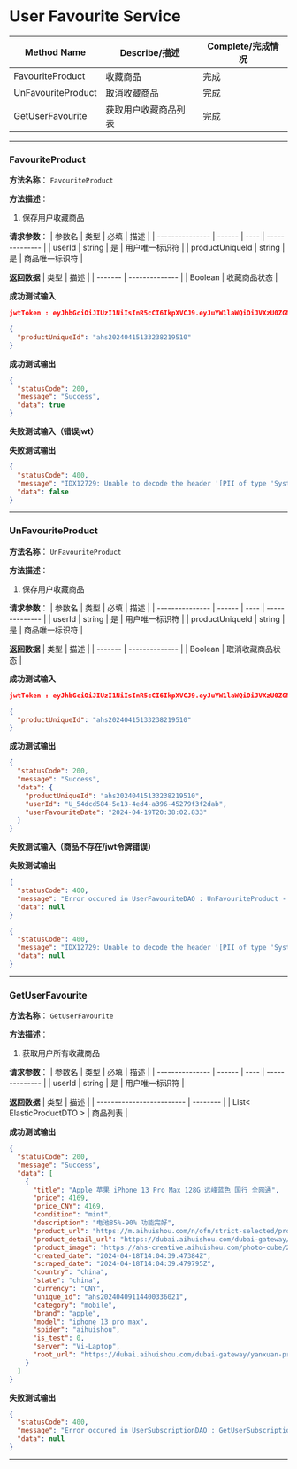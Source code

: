 # User Favourite Service
| Method Name        | Describe/描述        | Complete/完成情况 |
| ------------------ | -------------------- | ----------------- |
| FavouriteProduct   | 收藏商品             | 完成              |
| UnFavouriteProduct | 取消收藏商品         | 完成              |
| GetUserFavourite   | 获取用户收藏商品列表 | 完成              |

---

### FavouriteProduct
**方法名称**： `FavouriteProduct`

**方法描述**：
1. 保存用户收藏商品

**请求参数**： 
| 参数名          | 类型   | 必填 | 描述           |
| --------------- | ------ | ---- | -------------- |
| userId          | string | 是   | 用户唯一标识符 |
| productUniqueId | string | 是   | 商品唯一标识符    |

**返回数据**
| 类型    | 描述           |
| ------- | -------------- |
| Boolean | 收藏商品状态 |

**成功测试输入**
```json
jwtToken : eyJhbGciOiJIUzI1NiIsInR5cCI6IkpXVCJ9.eyJuYW1laWQiOiJVXzU0ZGNkNTg0LTVlMTMtNGVkNC1hMzk2LTQ1Mjc5ZjNmMmRhYiIsInVuaXF1ZV9uYW1lIjoidHZoMSIsIm5iZiI6MTcxMzUzMDI2NiwiZXhwIjoxNzE0MTM1MDY2LCJpYXQiOjE3MTM1MzAyNjZ9.GGR_y7WsjNFQgwPNECmIek3p8RfvTtlWW5lHpPoxKqM

{
  "productUniqueId": "ahs20240415133238219510"
}
```

**成功测试输出**
```json
{
  "statusCode": 200,
  "message": "Success",
  "data": true
}
```

**失败测试输入（错误jwt）**

**失败测试输出**
```json
{
  "statusCode": 400,
  "message": "IDX12729: Unable to decode the header '[PII of type 'System.String' is hidden. For more details, see https://aka.ms/IdentityModel/PII.]' as Base64Url encoded string.",
  "data": false
}
```

---

### UnFavouriteProduct
**方法名称**： `UnFavouriteProduct`

**方法描述**：
1. 保存用户收藏商品

**请求参数**： 
| 参数名          | 类型   | 必填 | 描述           |
| --------------- | ------ | ---- | -------------- |
| userId          | string | 是   | 用户唯一标识符 |
| productUniqueId | string | 是   | 商品唯一标识符    |

**返回数据**
| 类型    | 描述           |
| ------- | -------------- |
| Boolean | 取消收藏商品状态 |

**成功测试输入**
```json
jwtToken : eyJhbGciOiJIUzI1NiIsInR5cCI6IkpXVCJ9.eyJuYW1laWQiOiJVXzU0ZGNkNTg0LTVlMTMtNGVkNC1hMzk2LTQ1Mjc5ZjNmMmRhYiIsInVuaXF1ZV9uYW1lIjoidHZoMSIsIm5iZiI6MTcxMzUzMDI2NiwiZXhwIjoxNzE0MTM1MDY2LCJpYXQiOjE3MTM1MzAyNjZ9.GGR_y7WsjNFQgwPNECmIek3p8RfvTtlWW5lHpPoxKqM

{
  "productUniqueId": "ahs20240415133238219510"
}
```

**成功测试输出**
```json
{
  "statusCode": 200,
  "message": "Success",
  "data": {
    "productUniqueId": "ahs20240415133238219510",
    "userId": "U_54dcd584-5e13-4ed4-a396-45279f3f2dab",
    "userFavouriteDate": "2024-04-19T20:38:02.833"
  }
}
```

**失败测试输入（商品不存在/jwt令牌错误）**

**失败测试输出**
```json
{
  "statusCode": 400,
  "message": "Error occured in UserFavouriteDAO : UnFavouriteProduct - Error occured in UserFavouriteDAO : UnFavouriteProduct - Prduct ahs202404151338219510 not founded for user U_54dcd584-5e13-4ed4-a396-45279f3f2dab",
  "data": null
}

{
  "statusCode": 400,
  "message": "IDX12729: Unable to decode the header '[PII of type 'System.String' is hidden. For more details, see https://aka.ms/IdentityModel/PII.]' as Base64Url encoded string.",
  "data": null
}
```

---

### GetUserFavourite
**方法名称**： `GetUserFavourite`

**方法描述**：
1. 获取用户所有收藏商品

**请求参数**： 
| 参数名          | 类型   | 必填 | 描述           |
| --------------- | ------ | ---- | -------------- |
| userId          | string | 是   | 用户唯一标识符 |

**返回数据**
| 类型                      | 描述     |
| ------------------------- | -------- |
| List< ElasticProductDTO > | 商品列表 |


**成功测试输出**
```json
{
  "statusCode": 200,
  "message": "Success",
  "data": [
    {
      "title": "Apple 苹果 iPhone 13 Pro Max 128G 远峰蓝色 国行 全网通",
      "price": 4169,
      "price_CNY": 4169,
      "condition": "mint",
      "description": "电池85%-90% 功能完好",
      "product_url": "https://m.aihuishou.com/n/ofn/strict-selected/product/detail?productNo=20240409114400336021",
      "product_detail_url": "https://dubai.aihuishou.com/dubai-gateway/yanxuan-products/goods-detail?productNo=20240409114400336021",
      "product_image": "https://ahs-creative.aihuishou.com/photo-cube/20240417/RW22G05177/202404171350007487-0-exposure(-5.0)-brightness(20.0)-20240417134958.jpg?x-oss-process=image/resize,s_750",
      "created_date": "2024-04-18T14:04:39.47384Z",
      "scraped_date": "2024-04-18T14:04:39.479795Z",
      "country": "china",
      "state": "china",
      "currency": "CNY",
      "unique_id": "ahs20240409114400336021",
      "category": "mobile",
      "brand": "apple",
      "model": "iphone 13 pro max",
      "spider": "aihuishou",
      "is_test": 0,
      "server": "Vi-Laptop",
      "root_url": "https://dubai.aihuishou.com/dubai-gateway/yanxuan-products/search-goods-v2"
    }
  ]
}
```

**失败测试输出**
```json
{
  "statusCode": 400,
  "message": "Error occured in UserSubscriptionDAO : GetUserSubscription - Error occured in UserSubscriptionDAO : GetUserSubscription - User dont have subscription",
  "data": null
}
```

---